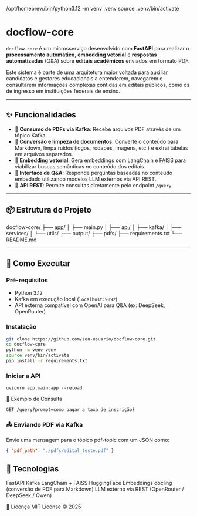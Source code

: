 /opt/homebrew/bin/python3.12 -m venv .venv
source .venv/bin/activate

# docflow-core

`docflow-core` é um microsserviço desenvolvido com **FastAPI** para realizar o **processamento automático**, **embedding vetorial** e **respostas automatizadas** (Q&A) sobre **editais acadêmicos** enviados em formato PDF.

Este sistema é parte de uma arquitetura maior voltada para auxiliar candidatos e gestores educacionais a entenderem, navegarem e consultarem informações complexas contidas em editais públicos, como os de ingresso em instituições federais de ensino.

---

## ✨ Funcionalidades

- 📨 **Consumo de PDFs via Kafka**: Recebe arquivos PDF através de um tópico Kafka.
- 🧾 **Conversão e limpeza de documentos**: Converte o conteúdo para Markdown, limpa ruídos (logos, rodapés, imagens, etc.) e extrai tabelas em arquivos separados.
- 🧠 **Embedding vetorial**: Gera embeddings com LangChain e FAISS para viabilizar buscas semânticas no conteúdo dos editais.
- 🤖 **Interface de Q&A**: Responde perguntas baseadas no conteúdo embedado utilizando modelos LLM externos via API REST.
- 📡 **API REST**: Permite consultas diretamente pelo endpoint `/query`.

---

## 📦 Estrutura do Projeto

docflow-core/
├── app/
│ ├── main.py
│ ├── api/
│ ├── kafka/
│ ├── services/
│ └── utils/
├── output/
├── pdfs/
├── requirements.txt
└── README.md

---

## 🚀 Como Executar

### Pré-requisitos

- Python 3.12
- Kafka em execução local (`localhost:9092`)
- API externa compatível com OpenAI para Q&A (ex: DeepSeek, OpenRouter)

### Instalação

```bash
git clone https://github.com/seu-usuario/docflow-core.git
cd docflow-core
python -m venv venv
source venv/bin/activate
pip install -r requirements.txt
```

### Iniciar a API
```
uvicorn app.main:app --reload
```

🧪 Exemplo de Consulta
```http
GET /query?prompt=como pagar a taxa de inscrição?
```

### 📤 Enviando PDF via Kafka
Envie uma mensagem para o tópico pdf-topic com um JSON como:

```json
{ "pdf_path": "./pdfs/edital_teste.pdf" }
```

## 🧠 Tecnologias

FastAPI
Kafka
LangChain + FAISS
HuggingFace Embeddings
docling (conversão de PDF para Markdown)
LLM externo via REST (OpenRouter / DeepSeek / Qwen)

📄 Licença
MIT License © 2025